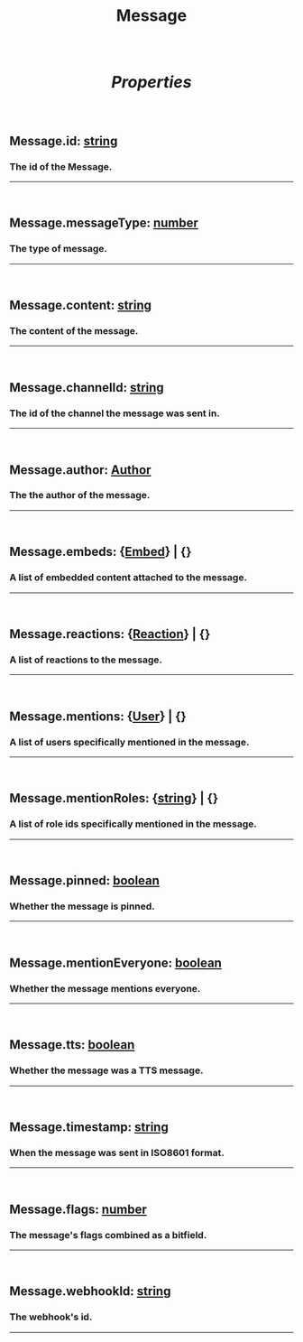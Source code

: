 # <p style="text-align: center;">**Message**</p>

<br>

# <p style="text-align: center;">*Properties*</p>

<br>

## <p style="text-align: left;">**Message.id**: [string](https://create.roblox.com/docs/scripting/luau/strings)</p>
### <p style="text-align: left;">The id of the Message.</p>
---
<br>

## <p style="text-align: left;">**Message.messageType**: [number](https://create.roblox.com/docs/scripting/luau/numbers)</p>
### <p style="text-align: left;">The type of message.</p>
---

<br>

## <p style="text-align: left;">**Message.content**: [string](https://create.roblox.com/docs/scripting/luau/strings)</p>
### <p style="text-align: left;">The content of the message.</p>
---
<br>

## <p style="text-align: left;">**Message.channelId**: [string](https://create.roblox.com/docs/scripting/luau/strings)</p>
### <p style="text-align: left;">The id of the channel the message was sent in.</p>
---
<br>

## <p style="text-align: left;">**Message.author**: [Author](/docs/Author.md)</p>
### <p style="text-align: left;">The the author of the message.</p>
---
<br>

## <p style="text-align: left;">**Message.embeds**: {[Embed](/docs/Embed.md)} | {}</p>
### <p style="text-align: left;">A list of embedded content attached to the message.</p>
---
<br>

## <p style="text-align: left;">**Message.reactions**: {[Reaction](/docs/Reaction.md)} | {}</p>
### <p style="text-align: left;">A list of reactions to the message.</p>
---
<br>

## <p style="text-align: left;">**Message.mentions**: {[User](/docs/User.md)} | {}</p>
### <p style="text-align: left;">A list of users specifically mentioned in the message.</p>
---
<br>

## <p style="text-align: left;">**Message.mentionRoles**: {[string](https://create.roblox.com/docs/scripting/luau/strings)} | {}</p>
### <p style="text-align: left;">A list of role ids specifically mentioned in the message.</p>
---
<br>

## <p style="text-align: left;">**Message.pinned**: [boolean](https://create.roblox.com/docs/scripting/luau/booleans)</p>
### <p style="text-align: left;">Whether the message is pinned.</p>
---
<br>

## <p style="text-align: left;">**Message.mentionEveryone**: [boolean](https://create.roblox.com/docs/scripting/luau/booleans)</p>
### <p style="text-align: left;">Whether the message mentions everyone.</p>
---
<br>

## <p style="text-align: left;">**Message.tts**: [boolean](https://create.roblox.com/docs/scripting/luau/booleans)</p>
### <p style="text-align: left;">Whether the message was a TTS message.</p>
---
<br>

## <p style="text-align: left;">**Message.timestamp**: [string](https://create.roblox.com/docs/scripting/luau/strings)</p>
### <p style="text-align: left;">When the message was sent in ISO8601 format.</p>
---
<br>

## <p style="text-align: left;">**Message.flags**: [number](https://create.roblox.com/docs/scripting/luau/numbers)</p>
### <p style="text-align: left;">The message's flags combined as a bitfield.</p>
---
<br>

## <p style="text-align: left;">**Message.webhookId**: [string](https://create.roblox.com/docs/scripting/luau/strings)</p>
### <p style="text-align: left;">The webhook's id.</p>
---